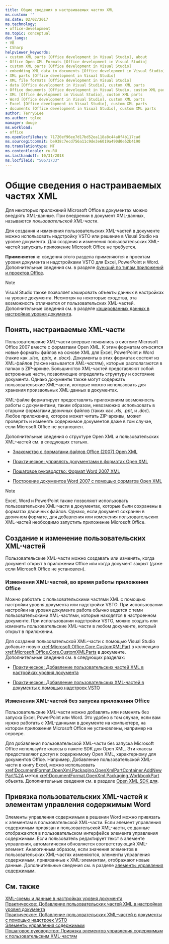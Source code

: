 ```yaml
---
title: Общие сведения о настраиваемых частях XML
ms.custom: ''
ms.date: 02/02/2017
ms.technology:
- office-development
ms.topic: conceptual
dev_langs:
- VB
- CSharp
helpviewer_keywords:
- custom XML parts [Office development in Visual Studio], about
- Office Open XML Formats [Office development in Visual Studio]
- custom XML parts [Office development in Visual Studio]
- embedding XML data in documents [Office development in Visual Studio]
- XML parts [Office development in Visual Studio]
- XML file formats [Office development in Visual Studio]
- data [Office development in Visual Studio], custom XML parts
- Office documents [Office development in Visual Studio, custom XML parts
- XML [Office development in Visual Studio], custom XML parts
- Word [Office development in Visual Studio], custom XML parts
- Excel [Office development in Visual Studio], custom XML parts
- documents [Office development in Visual Studio], custom XML parts
author: TerryGLee
ms.author: tglee
manager: douge
ms.workload:
- office
ms.openlocfilehash: 71720ef96ee7d17bd52ea118a8c44a8f4b117cad
ms.sourcegitcommit: be938c7ecd756a11c9de3e6019a490d0e52b4190
ms.translationtype: MT
ms.contentlocale: ru-RU
ms.lasthandoff: 10/31/2018
ms.locfileid: "50671733"
---
```

# <a name="custom-xml-parts-overview"></a>Общие сведения о настраиваемых частях XML
  Для некоторых приложений Microsoft Office в документах можно внедрять XML-данные. При внедрении в документ XML-данных, называются *пользовательской XML-части*.  
  
 Для создания и изменения пользовательских XML-частей в документе можно использовать надстройку VSTO или решение в Visual Studio на уровне документа. Для создания и изменения пользовательских XML-частей запускать приложение Microsoft Office не требуется.  
  
 **Применяется к:** сведения этого раздела применяются к проектам уровня документа и надстройками VSTO для Excel, PowerPoint и Word. Дополнительные сведения см. в разделе [функций по типам приложений и проектов Office](../vsto/features-available-by-office-application-and-project-type.md).  
  
> [!NOTE]  
>  Visual Studio также позволяет кэшировать объекты данных в настройках на уровне документа. Несмотря на некоторые сходства, эта возможность отличается от пользовательских XML-частей. Дополнительные сведения см. в разделе [кэшированных данных в настройках уровня документа](../vsto/cached-data-in-document-level-customizations.md).  
  
## <a name="understand-custom-xml-parts"></a>Понять, настраиваемые XML-части  
 Пользовательские XML-части впервые появились в системе Microsoft Office 2007 вместе с форматами Open XML. К этим форматам относятся новые форматы файлов на основе XML для Excel, PowerPoint и Word (такие как *.xlsx*, *.pptx*, и *.docx*). Документы в этих форматах состоят из XML-файлов (также называется *XML-частям*), которые располагаются в папках в ZIP-архиве. Большинство XML-частей представляют собой встроенные части, позволяющие определить структуру и состояние документа. Однако документы также могут содержать пользовательские XML-части, которые можно использовать для хранения произвольных XML-данных в документах.  
  
 XML-файле форматирует предоставлять приложениям возможность работы с документами, таким образом, невозможно использовать в старыми форматами двоичных файлов (таких как *.xls*, *.ppt*, и *.doc*). Любое приложение, которое может читать ZIP-архивы, может проверять и изменять содержимое документов даже в том случае, если Microsoft Office не установлен.  
  
 Дополнительные сведения о структуре Open XML и пользовательских XML-частей см. в следующих статьях.  
  
-   [Знакомство с форматами файлов Office (2007) Open XML](/previous-versions/office/developer/office-2007/aa338205(v=office.12))  
  
-   [Практическое: управлять документами в форматах Open XML](/previous-versions/office/developer/office-2007/aa982683(v=office.12))  
  
-   [Пошаговое руководство: Формат Word 2007 XML](/previous-versions/office/developer/office-2007/bb266220(v=office.12))  
  
-   [Построение документов Word 2007 с помощью форматов Open XML](/previous-versions/office/developer/office-2007/bb264572(v=office.12))  
  
> [!NOTE]  
>  Excel, Word и PowerPoint также позволяют использовать пользовательские XML-части в документах, которые были сохранены в форматах двоичных файлов. Однако, если документ сохранен в двоичном формате, для добавления или изменения пользовательских XML-частей необходимо запустить приложение Microsoft Office.  
  
## <a name="create-and-modify-custom-xml-parts"></a>Создание и изменение пользовательских XML-частей  
 Пользовательские XML-части можно создавать или изменять, когда документ открыт в приложении Office или когда документ закрыт (даже если Microsoft Office не установлен).  
  
### <a name="modify-xml-parts-while-the-office-application-is-running"></a>Изменения XML-частей, во время работы приложения Office  
 Можно работать с пользовательскими частями XML с помощью настройки уровня документа или надстройки VSTO. При использовании настройки на уровня документе работа обычно ведется с теми пользовательскими XML-частями, которые находятся в настроенном документе. При использовании надстройки VSTO, можно создать или изменить пользовательские XML-части в любом документе, который открыт в приложении.  
  
 Для создания пользовательской XML-части с помощью Visual Studio добавьте новую <xref:Microsoft.Office.Core.CustomXMLPart> в коллекцию <xref:Microsoft.Office.Core.CustomXMLParts> в документе. Дополнительные сведения см. в следующих разделах:  
  
-   [Практическое: Добавление пользовательских частей XML в настройках уровня документа](../vsto/how-to-add-custom-xml-parts-to-document-level-customizations.md)  
  
-   [Практическое: Добавление пользовательских XML-частей в документы с помощью надстроек VSTO](../vsto/how-to-add-custom-xml-parts-to-documents-by-using-vsto-add-ins.md)  
  
### <a name="modify-xml-parts-without-starting-the-office-application"></a>Изменения XML-частей без запуска приложения Office  
 Пользовательские XML-части можно добавлять или изменять без запуска Excel, PowerPoint или Word. Это удобно в том случае, если вам нужно работать с XML-данными в документе на компьютере, на котором приложения Microsoft Office не установлены, например на сервере.  
  
 Для добавления пользовательской XML-части без запуска Microsoft Office используйте классы в пакете SDK для Open XML. Эти классы предоставляют доступ к содержимому Open XML, характерному для документов Office. Например, Добавление пользовательской XML-части в книгу Excel, можно использовать <xref:DocumentFormat.OpenXml.Packaging.OpenXmlPartContainer.AddNewPart%2A> метод <xref:DocumentFormat.OpenXml.Packaging.WorkbookPart> объекта. Дополнительные сведения см. в разделе [Open XML SDK для](/office/open-xml/open-xml-sdk).  
  
## <a name="bind-custom-xml-parts-to-word-content-controls"></a>Привязка пользовательских XML-частей к элементам управления содержимым Word  
 Элементы управления содержимым в решении Word можно привязать к элементам в пользовательской XML-части. Если элемент управления содержимым привязан к пользовательской XML-части, ее данные отображаются в пользовательском интерфейсе элемента управления содержимым. Если пользователь редактирует текст в элементе управления, автоматически обновляется соответствующий XML-элемент. Аналогичным образом, если значения элементов в пользовательских XML-частях изменяются, элементы управления содержимым, привязанные к XML-элементам, отображают новые данные. Дополнительные сведения см. в разделе [элементы управления содержимым](../vsto/content-controls.md).  
  
## <a name="see-also"></a>См. также  
 [XML-схемы и данные в настройках уровня документа](../vsto/xml-schemas-and-data-in-document-level-customizations.md)   
 [Практическое: Добавление пользовательских частей XML в настройках уровня документа](../vsto/how-to-add-custom-xml-parts-to-document-level-customizations.md)   
 [Практическое: Добавление пользовательских XML-частей в документы с помощью надстроек VSTO](../vsto/how-to-add-custom-xml-parts-to-documents-by-using-vsto-add-ins.md)   
 [Элементы управления содержимым](../vsto/content-controls.md)   
 [Пошаговое руководство: Привязка элементов управления содержимым к пользовательским XML-частям](../vsto/walkthrough-binding-content-controls-to-custom-xml-parts.md)  
